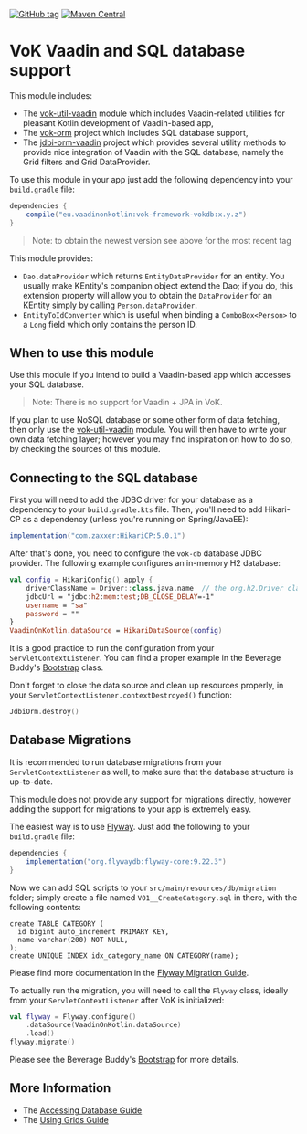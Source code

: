 [![GitHub tag](https://img.shields.io/github/tag/mvysny/vaadin-on-kotlin.svg)](https://github.com/mvysny/vaadin-on-kotlin/tags)
[![Maven Central](https://maven-badges.herokuapp.com/maven-central/eu.vaadinonkotlin/vok-framework-v10-vokdb/badge.svg)](https://maven-badges.herokuapp.com/maven-central/eu.vaadinonkotlin/vok-framework-v10-vokdb)

# VoK Vaadin and SQL database support

This module includes:
 
* The [vok-util-vaadin](../vok-util-vaadin) module which includes Vaadin-related
  utilities for pleasant Kotlin development of Vaadin-based app,
* The [vok-orm](https://github.com/mvysny/vok-orm) project which includes SQL database support,
* The [jdbi-orm-vaadin](https://gitlab.com/mvysny/jdbi-orm-vaadin) project which provides several
  utility methods to provide nice integration of Vaadin with the SQL database, namely the
  Grid filters and Grid DataProvider.

To use this module in your app just add the following dependency into your `build.gradle` file:

```groovy
dependencies {
    compile("eu.vaadinonkotlin:vok-framework-vokdb:x.y.z")
}
```

> Note: to obtain the newest version see above for the most recent tag

This module provides:

* `Dao.dataProvider` which returns `EntityDataProvider` for an entity. You usually
   make KEntity's companion object extend the Dao; if you do, this extension property will
   allow you to obtain the `DataProvider` for an KEntity simply by calling `Person.dataProvider`.
* `EntityToIdConverter` which is useful when binding a `ComboBox<Person>` to a `Long` field which only contains the person ID.

## When to use this module

Use this module if you intend to build a Vaadin-based app which accesses your SQL database.

> Note: There is no support for Vaadin + JPA in VoK.

If you plan to use NoSQL database or some other form of data fetching, then only use the
[vok-util-vaadin](../vok-util-vaadin) module. You will then have to write your own data fetching
layer; however you may find inspiration on how to do so, by checking the sources of this module.

## Connecting to the SQL database

First you will need to add the JDBC driver for your database as a dependency to your `build.gradle.kts` file.
Then, you'll need to add Hikari-CP as a dependency (unless you're running on Spring/JavaEE):

```groovy
implementation("com.zaxxer:HikariCP:5.0.1")
```

After that's done, you need to configure the `vok-db` database JDBC provider.
The following example configures an in-memory H2 database:

```kotlin
val config = HikariConfig().apply {
    driverClassName = Driver::class.java.name  // the org.h2.Driver class
    jdbcUrl = "jdbc:h2:mem:test;DB_CLOSE_DELAY=-1"
    username = "sa"
    password = ""
}
VaadinOnKotlin.dataSource = HikariDataSource(config)
```

It is a good practice to run the configuration from your `ServletContextListener`. You can find a proper
example in the Beverage Buddy's [Bootstrap](https://github.com/mvysny/beverage-buddy-vok/blob/master/src/main/kotlin/com/vaadin/starter/beveragebuddy/Bootstrap.kt) class.

Don't forget to close the data source and clean up resources properly, in your `ServletContextListener.contextDestroyed()` function:

```kotlin
JdbiOrm.destroy()
```

## Database Migrations

It is recommended to run database migrations from your `ServletContextListener` as well, to make sure that
the database structure is up-to-date.

This module does not provide any support for migrations directly, however adding the support for migrations
to your app is extremely easy.

The easiest way is to use [Flyway](https://flywaydb.org/). Just add the following to your `build.gradle` file:

```groovy
dependencies {
    implementation("org.flywaydb:flyway-core:9.22.3")
}
```

Now we can add SQL scripts to your `src/main/resources/db/migration` folder; simply create a file named
`V01__CreateCategory.sql` in there, with the following contents:

```sql92
create TABLE CATEGORY (
  id bigint auto_increment PRIMARY KEY,
  name varchar(200) NOT NULL,
);
create UNIQUE INDEX idx_category_name ON CATEGORY(name);
```

Please find more documentation in the [Flyway Migration Guide](https://flywaydb.org/documentation/migrations#naming).

To actually run the migration, you will need to call the `Flyway` class, ideally from your `ServletContextListener`
after VoK is initialized:

```kotlin
val flyway = Flyway.configure()
    .dataSource(VaadinOnKotlin.dataSource)
    .load()
flyway.migrate()
```

Please see the Beverage Buddy's [Bootstrap](https://github.com/mvysny/beverage-buddy-vok/blob/master/src/main/kotlin/com/vaadin/starter/beveragebuddy/Bootstrap.kt)
for more details.

## More Information

* The [Accessing Database Guide](https://www.vaadinonkotlin.eu/databases.html)
* The [Using Grids Guide](https://www.vaadinonkotlin.eu/grids.html)
